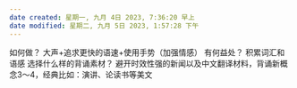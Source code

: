 ```yaml
---
date created: 星期一, 九月 4日 2023, 7:36:20 早上
date modified: 星期二, 九月 5日 2023, 1:57:28 下午
---
```

如何做？
	大声+追求更快的语速+使用手势（加强情感）
有何益处？
	积累词汇和语感
选择什么样的背诵素材？
	避开时效性强的新闻以及中文翻译材料，背诵新概念3～4，经典比如：演讲、论读书等美文
